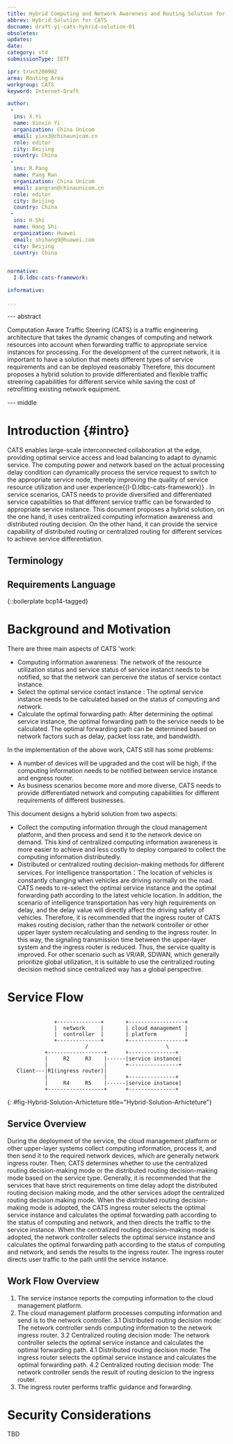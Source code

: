 ```yaml
---
title: Hybrid Computing and Network Awareness and Routing Solution for CATS
abbrev: Hybrid Solution for CATS
docname: draft-yi-cats-hybrid-solution-01
obsoletes:
updates:
date:
category: std
submissionType: IETF

ipr: trust200902
area: Routing Area
workgroup: CATS
keyword: Internet-Draft

author:
 -
  ins: X.Yi
  name: Xinxin Yi
  organization: China Unicom
  email: yixx3@chinaunicom.cn
  role: editor
  city: Beijing
  country: China
 -
  ins: R.Pang
  name: Pang Ran
  organization: China Unicom
  email: pangran@chinaunicom.cn
  role: editor
  city: Beijing
  country: China
 -
  ins: H.Shi
  name: Hang Shi
  organization: Huawei
  email: shihang9@huawei.com
  city: Beijing
  country: China


normative:
  I-D.ldbc-cats-framework:

informative:

...
```


--- abstract

Computation Aware Traffic Steering (CATS) is a traffic engineering architecture that takes the dynamic changes of computing and network resources into account  when forwarding traffic to appropriate service instances for processing.
For the development of the current network, it is important to have a solution that meets different types of service requirements and can be deployed reasonably  Therefore, this document proposes a hybrid solution to provide differentiated and flexible traffic streering capabilities  for different service while saving the cost of retrofitting existing network equipment.



--- middle

# Introduction {#intro}

CATS enables large-scale interconnected collaboration  at the edge, providing optimal service access and load balancing to adapt to dynamic service. The computing power and network based on the actual processing delay condition can dynamically process the service request to switch to the appropriate service node,  thereby improving the quality of service resource utilization and user experience{{I-D.ldbc-cats-framework}} .
In service scenarios, CATS needs to provide diversified and differentiated service capabilities so that different service traffic can be forwarded to appropriate service instance. This document proposes a hybrid solution, on the one hand, it uses centralized computing information awareness and distributed routing decision. On the other hand, it can provide the service capability of distributed routing or centralized routing for different services to achieve service differentiation.

##  Terminology

##  Requirements Language

{::boilerplate bcp14-tagged}

# Background and Motivation
There are three main aspects of CATS 'work:
- Computing information awareness: The network of the resource utilization status and service status of service instanct needs to be notified, so that the network can perceive the status of service contact instance.
- Select the optimal service contact instance : The optimal service instance needs to be calculated based on the status of computing and network.
- Calculate the optimal forwarding path: After determining the optimal service instance, the optimal forwarding path to the service needs to be calculated. The optimal forwarding path can be determined based on network factors such as delay, packet loss rate, and bandwidth.

In the implementation of the above work, CATS still has some problems:
- A number of devices will be upgraded and the cost will be high, if the computing information needs to be notified between service instance and engress router.
- As business scenarios become more and more diverse, CATS needs to provide differentiated network and computing capabilities for different requirements of different businesses.

This document designs a hybrid solution from two aspects:
- Collect the computing information through the cloud management platform, and then process and send it to the network device on demand. This kind of centralized computing information awareness is more easier to achieve and less costly to deploy compared to collect the computing information distributedly.
- Distributed or centralized routing decision-making methods for different services.  For intelligence transportation：The location of vehicles is constantly changing when vehicles are driving normally on the road. CATS needs to re-select the optimal service instance and the optimal forwarding path according to the latest vehicle location. In addition, the scenario of intelligence transportation has very high requirements on delay, and the delay value will directly affect the driving safety of vehicles. Therefore, it is recommended that the ingress router of CATS makes routing decision, rather than the network controller or other upper layer system recalculating and sending to the ingress router. In this way, the signaling transmission time between the upper-layer system and the ingress router is reduced. Thus, the service quality is improved.
For other scenario such as  VR/AR, SDWAN, which generally prioritize global utilization,  it is suitable  to use the centralized routing decision method since centralized way has a global perspective.

# Service Flow

~~~

               +--------------+       +------------------+
               |  network     |       | cloud management |
               |  controller  |       | platform         |
               +--------------+       +------------------+
                         /                         \
            +------------------+      +---------------+
            |     R2     R3    |------|service instance|
            |                  |      +----------------+
   Client---|R1(ingress router)|
            |                  |      +---------------+
            |     R4     R5    |------|service instance|
            +------------------+      +---------------+
~~~
{: #fig-Hybrid-Solution-Arhicteture title="Hybrid-Solution-Arhicteture"}

## Service Overview

During the deployment of the service, the cloud management platform or other upper-layer systems collect computing information, process it, and then send it to the required network devices, which are generally network ingress router.
Then, CATS  determines whether to use the centralized routing decision-making mode or the distributed routing decision-making mode based on the service type. Generally, it is recommended that the services that have strict requirements on time delay adopt the distributed routing decision making mode, and the other services adopt the centralized routing decision making mode.
When the distributed routing decision-making mode is adopted, the CATS ingress router selects the optimal service instance and calculates the optimal forwarding path according to the status of computing and network, and then directs the traffic to the service instance.
When the centralized routing decision-making mode is adopted, the network controller selects the optimal service instance and calculates the optimal forwarding path according to the status of computing and network, and sends the results to the ingress router. The ingress router directs user traffic to the path until the service instance.

## Work Flow Overview
1. The service instance reports the computing information to the cloud management platform.
2. The cloud management platform processes computing information and send is to the network controller.
3.1 Distributed routing decision mode: The network controller sends computing information to the network ingress router.
3.2 Centralized routing decision mode: The network controller selects the optimal service instance and calculates the optimal forwarding path.
4.1 Distributed routing decision mode:  The ingress router selects the optimal service instance and calculates the optimal forwarding path.
4.2 Centralized routing decision mode: The network controller sends the result of routing desicion to the ingress router.
5. The ingress router performs traffic guidance and forwarding.

# Security Considerations
TBD
